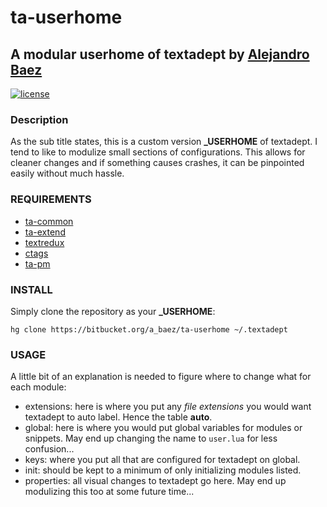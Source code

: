 # ta-userhome
## A modular userhome of textadept by [Alejandro Baez][1]
[![license][2i]][2p]

### Description
As the sub title states, this is a custom version **_USERHOME** of textadept.
I tend to like to modulize small sections of configurations. This allows for
cleaner changes and if something causes crashes, it can be pinpointed easily
without much hassle.

### REQUIREMENTS
* [ta-common][3]
* [ta-extend][4]
* [textredux][5]
* [ctags][6]
* [ta-pm][7]

### INSTALL
Simply clone the repository as your **_USERHOME**:

```
hg clone https://bitbucket.org/a_baez/ta-userhome ~/.textadept
```

### USAGE
A little bit of an explanation is needed to figure where to change what for
each module:

* extensions: here is where you put any *file extensions* you would want
textadept to auto label. Hence the table **auto**.
* global: here is where you would put global variables for modules or
snippets. May end up changing the name to `user.lua` for less confusion...
* keys: where you put all that are configured for textadept on global.
* init: should be kept to a minimum of only initializing modules listed.
* properties: all visual changes to textadept go here. May end up modulizing
this too at some future time...

[1]: https://keybase.io/baez
[2i]: https://img.shields.io/badge/license-MIT-green.svg
[2p]: ./LICENSE
[3]: https://bitbucket.org/a_baez/ta-common
[4]: https://bitbucket.org/a_baez/ta-extend
[5]: https://github.com/rgieseke/textredux
[6]: http://foicica.com/hg/ctags/
[7]: https://bitbucket.org/a_baez/ta-pm
